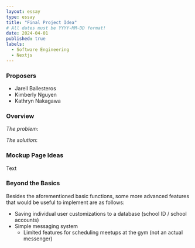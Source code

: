 ```yaml
---
layout: essay
type: essay
title: "Final Project Idea"
# All dates must be YYYY-MM-DD format!
date: 2024-04-01
published: true
labels:
  - Software Engineering
  - Nextjs
---
```

### Proposers
- Jarell Ballesteros
- Kimberly Nguyen
- Kathryn Nakagawa

### Overview

*The problem*:

*The solution*:

### Mockup Page Ideas

Text

### Beyond the Basics

Besides the aforementioned basic functions, some more advanced features that would be useful to implement are as follows:
- Saving individual user customizations to a database (school ID / school accounts)
- Simple messaging system
   - Limited features for scheduling meetups at the gym (not an actual messenger)

